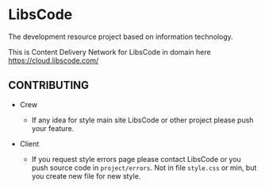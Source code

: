 # LibsCode

The development resource project based on information technology.

This is Content Delivery Network for LibsCode in domain here https://cloud.libscode.com/

## CONTRIBUTING

- Crew
    - If any idea for style main site LibsCode or other project please push your feature.

- Client
    - If you request style errors page please contact LibsCode or you push source code in `project/errors`. Not in file `style.css` or min, but you create new file for new style.
